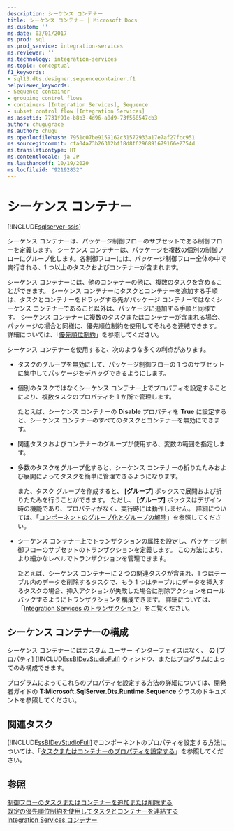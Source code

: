 ```yaml
---
description: シーケンス コンテナー
title: シーケンス コンテナー | Microsoft Docs
ms.custom: ''
ms.date: 03/01/2017
ms.prod: sql
ms.prod_service: integration-services
ms.reviewer: ''
ms.technology: integration-services
ms.topic: conceptual
f1_keywords:
- sql13.dts.designer.sequencecontainer.f1
helpviewer_keywords:
- Sequence container
- grouping control flows
- containers [Integration Services], Sequence
- subset control flow [Integration Services]
ms.assetid: 7731f91e-b8b3-4d96-a0d9-73f568547cb3
author: chugugrace
ms.author: chugu
ms.openlocfilehash: 7951c07be9159162c31572933a17e7af27fcc951
ms.sourcegitcommit: cfa04a73b26312bf18d8f6296891679166e2754d
ms.translationtype: HT
ms.contentlocale: ja-JP
ms.lasthandoff: 10/19/2020
ms.locfileid: "92192832"
---
```

# <a name="sequence-container"></a>シーケンス コンテナー

[!INCLUDE[sqlserver-ssis](../../includes/applies-to-version/sqlserver-ssis.md)]


  シーケンス コンテナーは、パッケージ制御フローのサブセットである制御フローを定義します。 シーケンス コンテナーは、パッケージを複数の個別の制御フローにグループ化します。各制御フローには、パッケージ制御フロー全体の中で実行される、1 つ以上のタスクおよびコンテナーが含まれます。  
  
 シーケンス コンテナーには、他のコンテナーの他に、複数のタスクを含めることができます。 シーケンス コンテナーにタスクとコンテナーを追加する手順は、タスクとコンテナーをドラッグする先がパッケージ コンテナーではなくシーケンス コンテナーであること以外は、パッケージに追加する手順と同様です。 シーケンス コンテナーに複数のタスクまたはコンテナーが含まれる場合、パッケージの場合と同様に、優先順位制約を使用してそれらを連結できます。 詳細については、「[優先順位制約](../../integration-services/control-flow/precedence-constraints.md)」を参照してください。  
  
 シーケンス コンテナーを使用すると、次のような多くの利点があります。  
  
-   タスクのグループを無効にして、パッケージ制御フローの 1 つのサブセットに集中してパッケージをデバッグできるようにします。  
  
-   個別のタスクではなくシーケンス コンテナー上でプロパティを設定することにより、複数タスクのプロパティを 1 か所で管理します。  
  
     たとえば、シーケンス コンテナーの **Disable** プロパティを **True** に設定すると、シーケンス コンテナーのすべてのタスクとコンテナーを無効にできます。  
  
-   関連タスクおよびコンテナーのグループが使用する、変数の範囲を指定します。  
  
-   多数のタスクをグループ化すると、シーケンス コンテナーの折りたたみおよび展開によってタスクを簡単に管理できるようになります。  
  
     また、タスク グループを作成すると、 **[グループ]** ボックスで展開および折りたたみを行うことができます。 ただし、 **[グループ]** ボックスはデザイン時の機能であり、プロパティがなく、実行時には動作しません。 詳細については、「[コンポーネントのグループ化とグループの解除](../../integration-services/group-or-ungroup-components.md)」を参照してください。  
  
-   シーケンス コンテナー上でトランザクションの属性を設定し、パッケージ制御フローのサブセットのトランザクションを定義します。 この方法により、より細かなレベルでトランザクションを管理できます。  
  
     たとえば、シーケンス コンテナーに 2 つの関連タスクが含まれ、1 つはテーブル内のデータを削除するタスクで、もう 1 つはテーブルにデータを挿入するタスクの場合、挿入アクションが失敗した場合に削除アクションをロールバックするようにトランザクションを構成できます。 詳細については、「[Integration Services のトランザクション](../../integration-services/integration-services-transactions.md)」をご覧ください。  
  
## <a name="configuration-of-the-sequence-container"></a>シーケンス コンテナーの構成  
 シーケンス コンテナーにはカスタム ユーザー インターフェイスはなく、 **の** [プロパティ] [!INCLUDE[ssBIDevStudioFull](../../includes/ssbidevstudiofull-md.md)] ウィンドウ、またはプログラムによってのみ構成できます。  
  
 プログラムによってこれらのプロパティを設定する方法の詳細については、開発者ガイドの **T:Microsoft.SqlServer.Dts.Runtime.Sequence** クラスのドキュメントを参照してください。  
  
## <a name="related-tasks"></a>関連タスク  
 [!INCLUDE[ssBIDevStudioFull](../../includes/ssbidevstudiofull-md.md)]でコンポーネントのプロパティを設定する方法については、「[タスクまたはコンテナーのプロパティを設定する](./add-or-delete-a-task-or-a-container-in-a-control-flow.md)」を参照してください。  
  
## <a name="see-also"></a>参照  
 [制御フローのタスクまたはコンテナーを追加または削除する](../../integration-services/control-flow/add-or-delete-a-task-or-a-container-in-a-control-flow.md)   
 [既定の優先順位制約を使用してタスクとコンテナーを連結する](./precedence-constraints.md)   
 [Integration Services コンテナー](../../integration-services/control-flow/integration-services-containers.md)  
  
